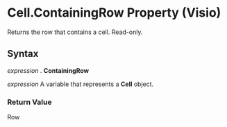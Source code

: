 
# Cell.ContainingRow Property (Visio)

Returns the row that contains a cell. Read-only.


## Syntax

 _expression_ . **ContainingRow**

 _expression_ A variable that represents a **Cell** object.


### Return Value

Row

